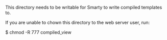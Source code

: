 This directory needs to be writable for Smarty to write compiled templates to.

If you are unable to chown this directory to the web server user, run: 

$ chmod -R 777 compiled_view

